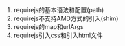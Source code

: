1. requirejs的基本语法和配置(path)
2. requirejs不支持AMD方式的引入(shim)
3. requirejs的map和urlArgs
4. requirejs引入css和引入html文件

